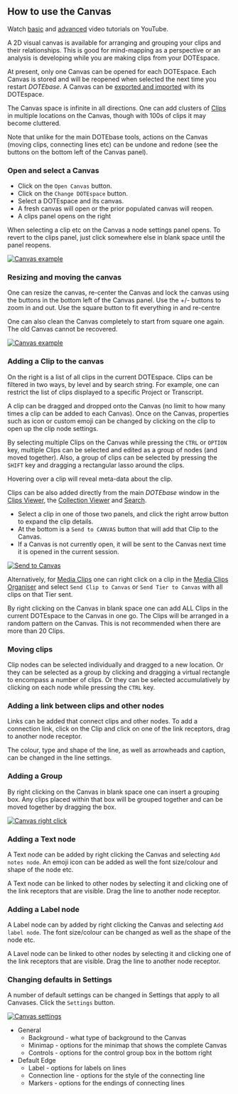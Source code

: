 ## How to use the Canvas

Watch [basic](https://www.youtube.com/watch?v=1LHk-Q9PpwM) and [advanced](https://www.youtube.com/watch?v=VTkImeZk1W0) video tutorials on YouTube.

A 2D visual canvas is available for arranging and grouping your clips and their relationships.
This is good for mind-mapping as a perspective or an analysis is developing while you are making clips from your DOTEspace.

At present, only one Canvas can be opened for each DOTEspace.
Each Canvas is stored and will be reopened when selected the next time you restart _DOTEbase_.
A Canvas can be [exported and imported](export.md) with its DOTEspace.

The Canvas space is infinite in all directions.
One can add clusters of [Clips](clips.md) in multiple locations on the Canvas, though with 100s of clips it may become cluttered.

Note that unlike for the main DOTEbase tools, actions on the Canvas (moving clips, connecting lines etc) can be undone and redone (see the buttons on the bottom left of the Canvas panel).

### Open and select a Canvas

- Click on the `Open Canvas` button.
- Click on the `Change DOTEspace` button.
- Select a DOTEspace and its canvas.
- A fresh canvas will open or the prior populated canvas will reopen.
- A clips panel opens on the right

When selecting a clip etc on the Canvas a node settings panel opens.
To revert to the clips panel, just click somewhere else in blank space until the panel reopens.

[![Canvas example](images/canvas/canvas-example.png)](images/canvas/canvas-example.png)

### Resizing and moving the canvas

One can resize the canvas, re-center the Canvas and lock the canvas using the buttons in the bottom left of the Canvas panel.
Use the +/- buttons to zoom in and out.
Use the square button to fit everything in and re-centre

One can also clean the Canvas completely to start from square one again.
The old Canvas cannot be recovered.

[![Canvas example](images/canvas/canvas-example2.png)](images/canvas/canvas-example2.png)

### Adding a Clip to the canvas

On the right is a list of all clips in the current DOTEspace.
Clips can be filtered in two ways, by level and by search string.
For example, one can restrict the list of clips displayed to a specific Project or Transcript.

A clip can be dragged and dropped onto the Canvas (no limit to how many times a clip can be added to each Canvas).
Once on the Canvas, properties such as icon or custom emoji can be changed by clicking on the clip to open up the clip node settings.

By selecting multiple Clips on the Canvas while pressing the `CTRL` or `OPTION` key, multiple Clips can be selected and edited as a group of nodes (and moved together).
Also, a group of clips can be selected by pressing the `SHIFT` key and dragging a rectangular lasso around the clips.

Hovering over a clip will reveal meta-data about the clip.

Clips can be also added directly from the main _DOTEbase_ window in the [Clips Viewer](clips-viewer.md), the [Collection Viewer](collection-viewer.md) and [Search](search.md).
- Select a clip in one of those two panels, and click the right arrow  button to expand the clip details.
- At the bottom is a `Send to CANVAS` button that will add that Clip to the Canvas.
- If a Canvas is not currently open, it will be sent to the Canvas next time it is opened in the current session.

[![Send to Canvas](images/canvas/canvas-send.png)](images/canvas/canvas-send.png)

Alternatively, for [Media Clips](media-clip.md) one can right click on a clip in the [Media Clips Organiser](media-clips-organiser.md) and select `Send Clip to Canvas` or `Send Tier to Canvas` with all clips on that Tier sent.

By right clicking on the Canvas in blank space one can add ALL Clips in the current DOTEspace to the Canvas in one go.
The Clips will be arranged in a random pattern on the Canvas.
This is not recommended when there are more than 20 Clips.

### Moving clips

Clip nodes can be selected individually and dragged to a new location.
Or they can be selected as a group by clicking and dragging a virtual rectangle to encompass a number of clips.
Or they can be selected accumulatively by clicking on each node while pressing the `CTRL` key.

### Adding a link between clips and other nodes

Links can be added that connect clips and other nodes.
To add a connection link, click on the Clip and click on one of the link receptors, drag to another node receptor.

The colour, type and shape of the line, as well as arrowheads and caption, can be changed in the line settings.

### Adding a Group

By right clicking on the Canvas in blank space one can insert a grouping box.
Any clips placed within that box will be grouped together and can be moved together by dragging the box.

[![Canvas right click](images/canvas/canvas-extras.png)](images/canvas/canvas-extras.png)

### Adding a Text node

A Text node can be added by right clicking the Canvas and selecting `Add notes node`.
An emoji icon can be added as well the font size/colour and shape of the node etc.

A Text node can be linked to other nodes by selecting it and clicking one of the link receptors that are visible.
Drag the line to another node receptor.

### Adding a Label node

A Label node can by added by right clicking the Canvas and selecting `Add label node`.
The font size/colour can be changed as well as the shape of the node etc.

A Lavel node can be linked to other nodes by selecting it and clicking one of the link receptors that are visible.
Drag the line to another node receptor.

### Changing defaults in Settings

A number of default settings can be changed in Settings that apply to all Canvases.
Click the `Settings` button.

[![Canvas settings](images/canvas/canvas-settings.png)](images/canvas/canvas-settings.png)

- General
  - Background - what type of background to the Canvas
  - Minimap - options for the minimap that shows the complete Canvas
  - Controls - options for the control group box in the bottom right
- Default Edge
  - Label - options for labels on lines
  - Connection line - options for the style of the connecting line
  - Markers - options for the endings of connecting lines
 